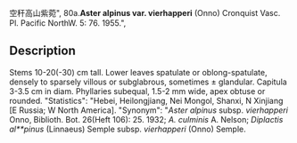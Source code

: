 空秆高山紫菀",
80a.**Aster alpinus var. vierhapperi** (Onno) Cronquist Vasc. Pl. Pacific NorthW. 5: 76. 1955.",

## Description
Stems 10-20(-30) cm tall. Lower leaves spatulate or oblong-spatulate, densely to sparsely villous or subglabrous, sometimes ± glandular. Capitula 3-3.5 cm in diam. Phyllaries subequal, 1.5-2 mm wide, apex obtuse or rounded.
  "Statistics": "Hebei, Heilongjiang, Nei Mongol, Shanxi, N Xinjiang [E Russia; W North America].
  "Synonym": "*Aster alpinus* subsp. *vierhapperi* Onno, Biblioth. Bot. 26(Heft 106): 25. 1932; *A. culminis* A. Nelson; *Diplactis al**pinus* (Linnaeus) Semple subsp. *vierhapperi* (Onno) Semple.
